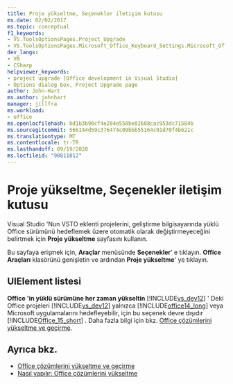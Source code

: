 ```yaml
---
title: Proje yükseltme, Seçenekler iletişim kutusu
ms.date: 02/02/2017
ms.topic: conceptual
f1_keywords:
- VS.ToolsOptionsPages.Project_Upgrade
- VS.ToolsOptionsPages.Microsoft_Office_Keyboard_Settings.Microsoft_Office_Upgrade
dev_langs:
- VB
- CSharp
helpviewer_keywords:
- project upgrade [Office development in Visual Studio]
- Options dialog box, Project Upgrade page
author: John-Hart
ms.author: johnhart
manager: jillfra
ms.workload:
- office
ms.openlocfilehash: bd1b3b90cf4e284e558be02608cac953dc71584b
ms.sourcegitcommit: 566144d59c376474c09bbb55164c01d70f4b621c
ms.translationtype: MT
ms.contentlocale: tr-TR
ms.lasthandoff: 09/19/2020
ms.locfileid: "90811012"
---
```

# <a name="project-upgrade-options-dialog-box"></a>Proje yükseltme, Seçenekler iletişim kutusu
  Visual Studio 'Nun VSTO eklenti projelerini, geliştirme bilgisayarında yüklü Office sürümünü hedeflemek üzere otomatik olarak değiştirmeyeceğini belirtmek için **Proje yükseltme** sayfasını kullanın.

 Bu sayfaya erişmek için, **Araçlar** menüsünde **Seçenekler**' e tıklayın. **Office Araçları** klasörünü genişletin ve ardından **Proje yükseltme**' ye tıklayın.

## <a name="uielement-list"></a>UIElement listesi
 **Office 'in yüklü sürümüne her zaman yükseltin** [!INCLUDE[vs_dev12](../vsto/includes/vs-dev12-md.md)] ' Deki Office projeleri [!INCLUDE[vs_dev12](../vsto/includes/vs-dev12-md.md)] yalnızca [!INCLUDE[office14_long](../vsto/includes/office14-long-md.md)] veya Microsoft uygulamalarını hedefleyebilir, için bu seçenek devre dışıdır [!INCLUDE[Office_15_short](../vsto/includes/office-15-short-md.md)] . Daha fazla bilgi için bkz. [Office çözümlerini yükseltme ve geçirme](../vsto/upgrading-and-migrating-office-solutions.md).

## <a name="see-also"></a>Ayrıca bkz.
- [Office çözümlerini yükseltme ve geçirme](../vsto/upgrading-and-migrating-office-solutions.md)
- [Nasıl yapılır: Office çözümlerini yükseltme](/previous-versions/4bez6837(v=vs.140))